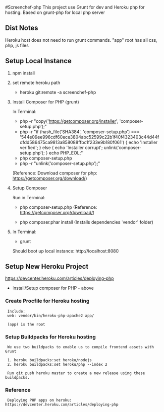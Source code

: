 #Screenchef-php
This project use Grunt for dev and Heroku php for hosting.
Based on grunt-php for local php server

## Dist Notes
Heroku host does not need to run grunt commands. "app" root has all css, php, js files

## Setup Local Instance

1. npm install

2. set remote heroku path
     
     - heroku git:remote -a screenchef-php


3. Install Composer for PHP (grunt)

     In Terminal:
     
     - php -r "copy('https://getcomposer.org/installer', 'composer-setup.php');"
     - php -r "if (hash_file('SHA384', 'composer-setup.php') === '544e09ee996cdf60ece3804abc52599c22b1f40f4323403c44d44fdfdd586475ca9813a858088ffbc1f233e9b180f061') { echo 'Installer verified'; } else { echo 'Installer corrupt'; unlink('composer-setup.php'); } echo PHP_EOL;"
     - php composer-setup.php
     - php -r "unlink('composer-setup.php');"
     
     (Reference:  Download composer for php: https://getcomposer.org/download/)

4. Setup Composer

     Run in Terminal:

     - php composer-setup.php
          (Reference: https://getcomposer.org/download/)

     - php composer.phar install 
          (Installs dependencies 'vendor' folder)


5. In Terminal:
     - grunt

     Should boot up local instance: http://localhost:8080


## Setup New Heroku Project
https://devcenter.heroku.com/articles/deploying-php

- Install/Setup composer for PHP - above

### Create Procfile for Heroku hosting
     Include:
     web: vendor/bin/heroku-php-apache2 app/

     (app) is the root

### Setup Buildpacks for Heroku hosting
     We use two buildpacks to enable us to compile frontend assets with Grunt

     1. heroku buildpacks:set heroku/nodejs
     2. heroku buildpacks:set heroku/php --index 2

     Run git push heroku master to create a new release using these buildpacks.

### Reference
     Deploying PHP apps on heroku: https://devcenter.heroku.com/articles/deploying-php